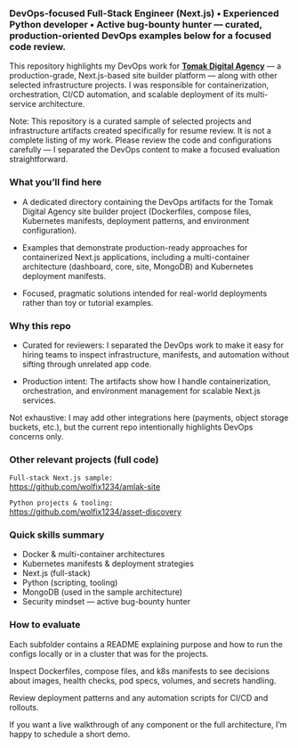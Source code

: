 ### DevOps-focused Full-Stack Engineer (Next.js) • Experienced Python developer • Active bug-bounty hunter — curated, production-oriented DevOps examples below for a focused code review.

This repository highlights my DevOps work for **[Tomak Digital Agency](https://www.tomakdigitalagency.ir/)** — a production-grade, Next.js-based site builder platform — along with other selected infrastructure projects. I was responsible for containerization, orchestration, CI/CD automation, and scalable deployment of its multi-service architecture.

Note: This repository is a curated sample of selected projects and infrastructure artifacts created specifically for resume review. It is not a complete listing of my work. Please review the code and configurations carefully — I separated the DevOps content to make a focused evaluation straightforward.

### What you’ll find here

+ A dedicated directory containing the DevOps artifacts for the Tomak Digital Agency site builder project (Dockerfiles, compose files, Kubernetes manifests, deployment patterns, and environment configuration).

+ Examples that demonstrate production-ready approaches for containerized Next.js applications, including a multi-container architecture (dashboard, core, site, MongoDB) and Kubernetes deployment manifests.

+ Focused, pragmatic solutions intended for real-world deployments rather than toy or tutorial examples.

### Why this repo

+ Curated for reviewers: I separated the DevOps work to make it easy for hiring teams to inspect infrastructure, manifests, and automation without sifting through unrelated app code.

+ Production intent: The artifacts show how I handle containerization, orchestration, and environment management for scalable Next.js services.

Not exhaustive: I may add other integrations here (payments, object storage buckets, etc.), but the current repo intentionally highlights DevOps concerns only.

### Other relevant projects (full code)

`Full-stack Next.js sample:`  
https://github.com/wolfix1234/amlak-site  

`Python projects & tooling:`  
https://github.com/wolfix1234/asset-discovery  

### Quick skills summary

+ Docker & multi-container architectures  
+ Kubernetes manifests & deployment strategies  
+ Next.js (full-stack)  
+ Python (scripting, tooling)  
+ MongoDB (used in the sample architecture)  
+ Security mindset — active bug-bounty hunter  

### How to evaluate

Each subfolder contains a README explaining purpose and how to run the configs locally or in a cluster that was for the projects.

Inspect Dockerfiles, compose files, and k8s manifests to see decisions about images, health checks, pod specs, volumes, and secrets handling.

Review deployment patterns and any automation scripts for CI/CD and rollouts.

If you want a live walkthrough of any component or the full architecture, I’m happy to schedule a short demo.
